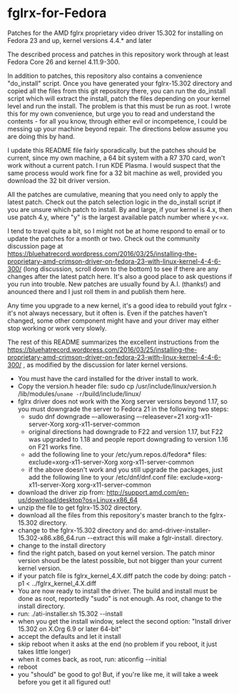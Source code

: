 # fglrx-for-Fedora
Patches for the AMD fglrx proprietary video driver 15.302 for installing on Fedora 23 and up, kernel versions 4.4.* and later

The described process and patches in this repository work through at least Fedora Core 26 and kernel 4.11.9-300.

In addition to patches, this repository also contains a convenience "do_install" script. Once you have generated your fglrx-15.302 directory and copied all the files from this git repository there, you can run the do_install script which will extract the install, patch the files depending on your kernel level and run the install. The problem is that this must be run as root. I wrote this for my own convenience, but urge you to read and understand the contents - for all you know, through either evil or incompetence, I could be messing up your machine beyond repair. The directions below assume you are doing this by hand.

I update this README file fairly sporadically, but the patches should be current, since my own machine, a 64 bit system with a R7 370 card, won't work without a current patch. I run KDE Plasma. I would suspect that the same process would work fine for a 32 bit machine as well, provided you download the 32 bit driver version.

All the patches are cumulative, meaning that you need only to apply the latest patch. Check out the patch selection logic in the do_install script if you are unsure which patch to install. By and large, if your kernel is 4.x, then use patch 4.y, where "y" is the largest available patch number where y<=x.

I tend to travel quite a bit, so I might not be at home respond to email or to update the patches for a month or two. Check out the community discussion page at https://bluehatrecord.wordpress.com/2016/03/25/installing-the-proprietary-amd-crimson-driver-on-fedora-23-with-linux-kernel-4-4-6-300/ (long discussion, scroll down to the bottom) to see if there are any changes after the latest patch here. It's also a good place to ask questions if you run into trouble. New patches are usually found by A.I. (thanks!) and anounced there and I just roll them in and publish them here.

Any time you upgrade to a new kernel, it's a good idea to rebuild yout fglrx - it's not always necessary, but it often is. Even if the patches haven't changed, some other component might have and your driver may either stop working or work very slowly.

The rest of this README summarizes the excellent instructions from the https://bluehatrecord.wordpress.com/2016/03/25/installing-the-proprietary-amd-crimson-driver-on-fedora-23-with-linux-kernel-4-4-6-300/ , as modified by the discussion for later kernel versions.

- You must have the card installed for the driver install to work.
- Copy the version.h header file:  sudo cp /usr/include/linux/version.h /lib/modules/`uname -r`/build/include/linux/
- fglrx driver does not work  with the Xorg server versions beyond 1.17, so you must downgrade the server to Fedora 21 in the following two steps:
  - sudo dnf downgrade –-allowerasing –-releasever=21 xorg-x11-server-Xorg xorg-x11-server-common
  - original directions had downgrade to F22 and version 1.17, but F22 was upgraded to 1.18 and people report downgrading to version 1.16 on F21 works fine.
  - add the following line to your /etc/yum.repos.d/fedora* files: exclude=xorg-x11-server-Xorg xorg-x11-server-common
  - if the above doesn't work and you still upgrade the packages, just add the following line to your /etc/dnf/dnf.conf file: exclude=xorg-x11-server-Xorg xorg-x11-server-common
- download the driver zip from: http://support.amd.com/en-us/download/desktop?os=Linux+x86_64
- unzip the file to get fglrx-15.302 directory.
- download all the files from this repository's master branch to the fglrx-15.302 directory.
- change to the fglrx-15.302 directory and do: amd-driver-installer-15.302-x86.x86_64.run --extract
    this will make a fglr-install.<random string> directory.
- change to the install directory 
- find the right patch, based on yout kernel version. The patch minor version shoud be the latest possible, but not bigger than your current kernel version.
- if your patch file is fglrx_kernel_4.X.diff patch the code by doing: patch -p1 < ../fglrx_kernel_4.X.diff
- You are now ready to install the driver. The build and install must be done as root, reportedly "sudo" is not enough. As root, change to the install directory.
- run: ./ati-installer.sh 15.302 --install
- when you get the install window, select the second option: "Install driver 15.302 on X.Org 6.9 or later 64-bit"
- accept the defaults and let it install
- skip reboot when it asks at the end (no problem if you reboot, it just takes little longer)
- when it comes back, as root, run: aticonfig --initial
- reboot
- you "should" be good to go! But, if you're like me, it will take a week before you get it all figured out!
